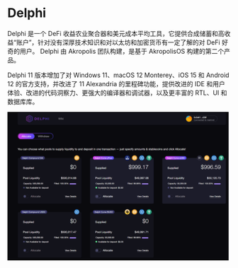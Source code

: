 # Delphi

Delphi 是一个 DeFi 收益农业聚合器和美元成本平均工具，它提供合成储蓄和高收益“账户”，针对没有深厚技术知识和对以太坊和加密货币有一定了解的对 DeFi 好奇的用户。 Delphi 由 Akropolis 团队构建，是基于 AkropolisOS 构建的第二个产品。

Delphi 11 版本增加了对 Windows 11、macOS 12 Monterey、iOS 15 和 Android 12 的官方支持，并改进了 11 Alexandria 的里程碑功能，提供改进的 IDE 和用户体验、改进的代码洞察力、更强大的编译器和调试器，以及更丰富的 RTL、UI 和数据库库。

![delphi-dapp-defi-ethereum-image2_88989201a126443b3d338baeccc94281](delphi-dapp-defi-ethereum-image2_88989201a126443b3d338baeccc94281.png)

